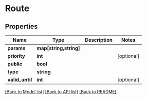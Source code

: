 # Route

## Properties
Name | Type | Description | Notes
------------ | ------------- | ------------- | -------------
**params** | **map[string,string]** |  | 
**priority** | **int** |  | [optional] 
**public** | **bool** |  | 
**type** | **string** |  | 
**valid_until** | **int** |  | [optional] 

[[Back to Model list]](../README.md#documentation-for-models) [[Back to API list]](../README.md#documentation-for-api-endpoints) [[Back to README]](../README.md)


